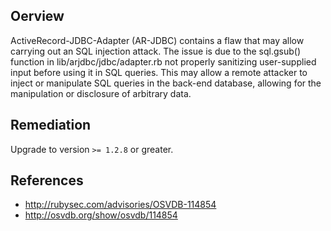 ## Oerview
ActiveRecord-JDBC-Adapter (AR-JDBC) contains a flaw that may allow carrying
out an SQL injection attack. The issue is due to the sql.gsub() function in
lib/arjdbc/jdbc/adapter.rb not properly sanitizing user-supplied input before
using it in SQL queries. This may allow a remote attacker to inject or
manipulate SQL queries in the back-end database, allowing for the
manipulation or disclosure of arbitrary data.


## Remediation
Upgrade to version `>= 1.2.8` or greater.

## References
- http://rubysec.com/advisories/OSVDB-114854
- http://osvdb.org/show/osvdb/114854
